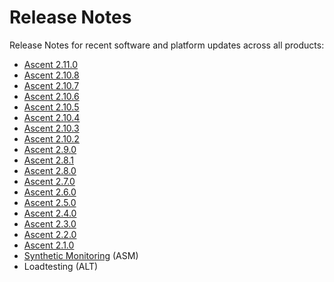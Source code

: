 # Release Notes

Release Notes for recent software and platform updates across all products:

* [Ascent 2.11.0](https://app.gitbook.com/o/-LmzGjHypGkPBzYc0fF0/s/-LmzGprckLqwd5v6bs6m/~/changes/1669/release-notes/release-notes/ascent-2.11.0)
* [Ascent 2.10.8](ascent-2.10.8.md)
* [Ascent 2.10.7](ascent-2.10.6.md)
* [Ascent 2.10.6](ascent-2.10.6-1.md)
* [Ascent 2.10.5](https://docs.apica.io/release-notes/release-notes/ascent-2.10.5)
* [Ascent 2.10.4](https://docs.apica.io/release-notes/release-notes/ascent-2.10.4)
* [Ascent 2.10.3](https://docs.apica.io/release-notes/release-notes/ascent-2.10.3)
* [Ascent 2.10.2](ascent-2.10.2.md)
* [Ascent 2.9.0](https://docs.apica.io/release-notes/release-notes/ascent-2.9.0)
* [Ascent 2.8.1](https://docs.apica.io/release-notes/release-notes/ascent-2.8.0)
* [Ascent 2.8.0](https://docs.apica.io/release-notes/release-notes/ascent-2.8.0)
* [Ascent 2.7.0](https://docs.apica.io/release-notes/release-notes/ascent-2.7.0)
* [Ascent 2.6.0](https://docs.apica.io/release-notes/release-notes/ascent-2.6.0)
* [Ascent 2.5.0](https://docs.apica.io/release-notes/release-notes/ascent-2.5.0)
* [Ascent 2.4.0](https://docs.apica.io/release-notes/release-notes/ascent-2.4.0)
* [Ascent 2.3.0](ascent-2.3.0.md)
* [Ascent 2.2.0](load-test.md)
* [Ascent 2.1.0](ascent-2.1.0/)
* [Synthetic Monitoring](ascent-2.1.0/synthetic-monitoring.md) (ASM)
* Loadtesting (ALT)
